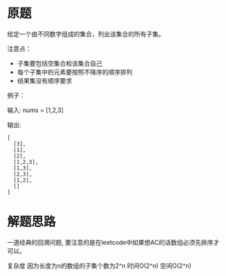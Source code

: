 # 原题
给定一个由不同数字组成的集合，列出该集合的所有子集。

注意点：

  - 子集要包括空集合和该集合自己
  - 每个子集中的元素要按照不降序的顺序排列
  - 结果集没有顺序要求

例子：

输入: nums = [1,2,3]

输出:

```
[
  [3],
  [1],
  [2],
  [1,2,3],
  [1,3],
  [2,3],
  [1,2],
  []
]
```
# 解题思路
一道经典的回溯问题, 要注意的是在leetcode中如果想AC的话数组必须先排序才可以。

复杂度
因为长度为n的数组的子集个数为2^n
时间O(2^n) 空间O(2^n)
